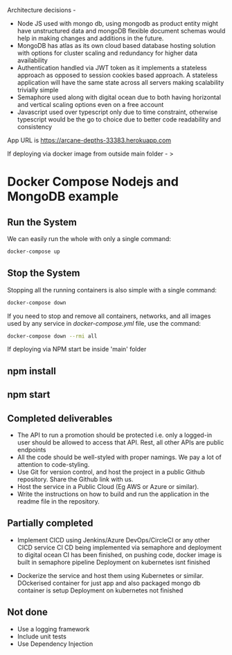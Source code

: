 Architecture decisions - 
 - Node JS used with mongo db, using mongodb as product entity might have unstructured data and mongoDB flexible document schemas would help in making changes and additions in the future.
 - MongoDB has atlas as its own cloud based database hosting solution with options for cluster scaling and redundancy for higher data availability 
 - Authentication handled via JWT token as it implements a stateless approach as opposed to session cookies based approach. A stateless application will have the same state across all servers making scalability trivially simple
 - Semaphore used along with digital ocean due to both having horizontal and vertical scaling options even on a free account
 - Javascript used over typescript only due to time constraint, otherwise typescript would be the go to choice due to better code readability and consistency 

 App URL is https://arcane-depths-33383.herokuapp.com 


If deploying via docker image from outside main folder - >

# Docker Compose Nodejs and MongoDB example

## Run the System
We can easily run the whole with only a single command:
```bash
docker-compose up
```

## Stop the System
Stopping all the running containers is also simple with a single command:
```bash
docker-compose down
```

If you need to stop and remove all containers, networks, and all images used by any service in <em>docker-compose.yml</em> file, use the command:
```bash
docker-compose down --rmi all
```


If deploying via NPM start be inside 'main' folder

## npm install
## npm start 

## Completed deliverables 
 - The API to run a promotion should be protected i.e. only a logged-in user should be allowed to access that API. Rest, all other APIs are public endpoints
 - All the code should be well-styled with proper namings. We pay a lot of attention to code-styling.
 - Use Git for version control, and host the project in a public Github repository. Share the Github link with us.
 - Host the service in a Public Cloud (Eg AWS or Azure or similar).
 - Write the instructions on how to build and run the application in the readme file in the repository.

## Partially completed 
 - Implement CICD using Jenkins/Azure DevOps/CircleCI or any other CICD service
 CI CD being implemented via semaphore and deployment to digital ocean
 CI has been finished, on pushing code, docker image is built in semaphore pipeline
 Deployment on kubernetes isnt finished

 - Dockerize the service and host them using Kubernetes or similar.
  DOckerised container for just app and also packaged mongo db container is setup
  Deployment on kubernetes not finished 

## Not done 
 - Use a logging framework
 - Include unit tests
 - Use Dependency Injection


 